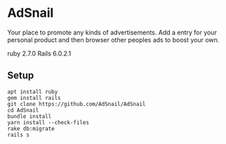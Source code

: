 # AdSnail

Your place to promote any kinds of advertisements.
Add a entry for your personal product and then browser other peoples ads to boost your own.

ruby 2.7.0 Rails 6.0.2.1

## Setup

```
apt install ruby
gem install rails
git clone https://github.com/AdSnail/AdSnail
cd AdSnail
bundle install
yarn install --check-files
rake db:migrate
rails s
```
